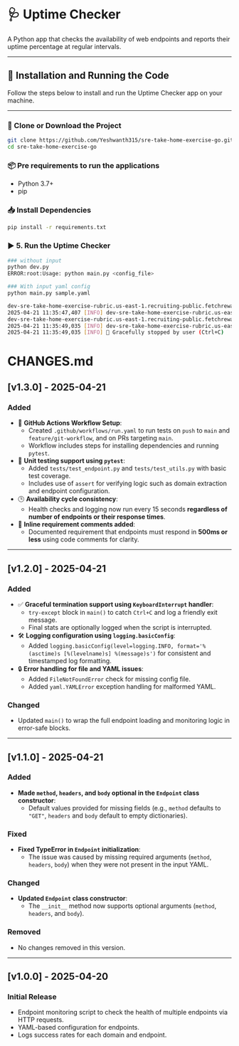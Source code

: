 # 🩺 Uptime Checker

A Python app that checks the availability of web endpoints and reports their uptime percentage at regular intervals.

---

## 🔧 Installation and Running the Code

Follow the steps below to install and run the Uptime Checker app on your machine.

---

### 📁 Clone or Download the Project

```bash
git clone https://github.com/Yeshwanth315/sre-take-home-exercise-go.git
cd sre-take-home-exercise-go
```

### 📦 Pre requirements to run the applications

- Python 3.7+
- pip

### 📥 Install Dependencies

```bash
pip install -r requirements.txt

```

### ▶️ 5. Run the Uptime Checker
```bash
### without input 
python dev.py 
ERROR:root:Usage: python main.py <config_file>

### With input yaml config
python main.py sample.yaml

dev-sre-take-home-exercise-rubric.us-east-1.recruiting-public.fetchrewards.com - 25% availability (1 successful / 4 total requests)
2025-04-21 11:35:47,407 [INFO] dev-sre-take-home-exercise-rubric.us-east-1.recruiting-public.fetchrewards.com - 25% availability (1 successful / 4 total requests)
dev-sre-take-home-exercise-rubric.us-east-1.recruiting-public.fetchrewards.com - 25% availability (1 successful / 4 total requests)
2025-04-21 11:35:49,035 [INFO] dev-sre-take-home-exercise-rubric.us-east-1.recruiting-public.fetchrewards.com - 25% availability (1 successful / 4 total requests)
2025-04-21 11:35:49,035 [INFO] 🛑 Gracefully stopped by user (Ctrl+C)

```

# CHANGES.md

## [v1.3.0] - 2025-04-21
### Added
- 🚀 **GitHub Actions Workflow Setup**:
  - Created `.github/workflows/run.yaml` to run tests on `push` to `main` and `feature/git-workflow`, and on PRs targeting `main`.
  - Workflow includes steps for installing dependencies and running `pytest`.
- 🧪 **Unit testing support using `pytest`**:
  - Added `tests/test_endpoint.py` and `tests/test_utils.py` with basic test coverage.
  - Includes use of `assert` for verifying logic such as domain extraction and endpoint configuration.
- 🕒 **Availability cycle consistency**:
  - Health checks and logging now run every 15 seconds **regardless of number of endpoints or their response times**.
- 💬 **Inline requirement comments added**:
  - Documented requirement that endpoints must respond in **500ms or less** using code comments for clarity.

---

## [v1.2.0] - 2025-04-21
### Added
- ✅ **Graceful termination support using `KeyboardInterrupt` handler**:
  - `try-except` block in `main()` to catch `Ctrl+C` and log a friendly exit message.
  - Final stats are optionally logged when the script is interrupted.
- 🛠️ **Logging configuration using `logging.basicConfig`**:
  - Added `logging.basicConfig(level=logging.INFO, format='%(asctime)s [%(levelname)s] %(message)s')` for consistent and timestamped log formatting.
- 🔒 **Error handling for file and YAML issues**:
  - Added `FileNotFoundError` check for missing config file.
  - Added `yaml.YAMLError` exception handling for malformed YAML.

### Changed
- Updated `main()` to wrap the full endpoint loading and monitoring logic in error-safe blocks.

---

## [v1.1.0] - 2025-04-21
### Added
- **Made `method`, `headers`, and `body` optional in the `Endpoint` class constructor**:
  - Default values provided for missing fields (e.g., `method` defaults to `"GET"`, `headers` and `body` default to empty dictionaries).
  
### Fixed
- **Fixed TypeError in `Endpoint` initialization**:
  - The issue was caused by missing required arguments (`method`, `headers`, `body`) when they were not present in the input YAML.
  
### Changed
- **Updated `Endpoint` class constructor**:
  - The `__init__` method now supports optional arguments (`method`, `headers`, and `body`).
  
### Removed
- No changes removed in this version.

---

## [v1.0.0] - 2025-04-20
### Initial Release
- Endpoint monitoring script to check the health of multiple endpoints via HTTP requests.
- YAML-based configuration for endpoints.
- Logs success rates for each domain and endpoint.
